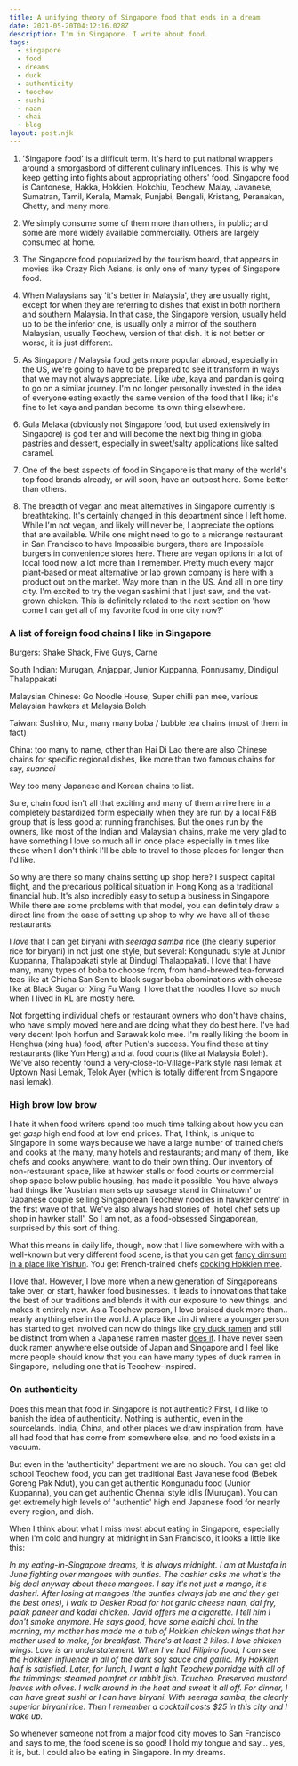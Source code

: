 ```yaml
---
title: A unifying theory of Singapore food that ends in a dream
date: 2021-05-20T04:12:16.028Z
description: I'm in Singapore. I write about food.
tags:
  - singapore
  - food
  - dreams
  - duck
  - authenticity
  - teochew
  - sushi
  - naan
  - chai
  - blog
layout: post.njk
---
```

1. 'Singapore food' is a difficult term. It's hard to put national wrappers around a smorgasbord of different culinary influences. This is why we keep getting into fights about appropriating others' food. Singapore food is Cantonese, Hakka, Hokkien, Hokchiu, Teochew, Malay, Javanese, Sumatran, Tamil, Kerala, Mamak, Punjabi, Bengali, Kristang, Peranakan, Chetty, and many more.

2. We simply consume some of them more than others, in public; and some are more widely available commercially. Others are largely consumed at home.

3. The Singapore food popularized by the tourism board, that appears in movies like Crazy Rich Asians, is only one of many types of Singapore food.

4. When Malaysians say 'it's better in Malaysia', they are usually right, except for when they are referring to dishes that exist in both northern and southern Malaysia. In that case, the Singapore version, usually held up to be the inferior one, is usually only a mirror of the southern Malaysian, usually Teochew, version of that dish. It is not better or worse, it is just different.

5. As Singapore / Malaysia food gets more popular abroad, especially in the US, we're going to have to be prepared to see it transform in ways that we may not always appreciate. Like *ube*, kaya and pandan is going to go on a similar journey. I'm no longer personally invested in the idea of everyone eating exactly the same version of the food that I like; it's fine to let kaya and pandan become its own thing elsewhere. 

6. Gula Melaka (obviously not Singapore food, but used extensively in Singapore) is god tier and will become the next big thing in global pastries and dessert, especially in sweet/salty applications like salted caramel. 

7. One of the best aspects of food in Singapore is that many of the world's top food brands already, or will soon, have an outpost here. Some better than others. 

8. The breadth of vegan and meat alternatives in Singapore currently is breathtaking. It's certainly changed in this department since I left home. While I'm not vegan, and likely will never be, I appreciate the options that are available. While one might need to go to a midrange restaurant in San Francisco to have Impossible burgers, there are Impossible burgers in convenience stores here. There are vegan options in a lot of local food now, a lot more than I remember. Pretty much every major plant-based or meat alternative or lab grown company is here with a product out on the market. Way more than in the US. And all in one tiny city. I'm excited to try the vegan sashimi that I just saw, and the vat-grown chicken. This is definitely related to the next section on 'how come I can get all of my favorite food in one city now?'

### A list of foreign food chains I like in Singapore

Burgers: Shake Shack, Five Guys, Carne

South Indian: Murugan, Anjappar, Junior Kuppanna, Ponnusamy, Dindigul Thalappakati

Malaysian Chinese: Go Noodle House, Super chilli pan mee, various Malaysian hawkers at Malaysia Boleh

Taiwan: Sushiro, Mu:, many many boba / bubble tea chains (most of them in fact)

China: too many to name, other than Hai Di Lao there are also Chinese chains for specific regional dishes, like more than two famous chains for say, *suancai*

Way too many Japanese and Korean chains to list. 

Sure, chain food isn't all that exciting and many of them arrive here in a completely bastardized form especially when they are run by a local F&B group that is less good at running franchises. But the ones run by the owners, like most of the Indian and Malaysian chains, make me very glad to have something I love so much all in once place especially in times like these when I don't think I'll be able to travel to those places for longer than I'd like.

So why are there so many chains setting up shop here? I suspect capital flight, and the precarious political situation in Hong Kong as a traditional financial hub. It's also incredibly easy to setup a business in Singapore. While there are some problems with that model, you can definitely draw a direct line from the ease of setting up shop to why we have all of these restaurants.

I *love* that I can get biryani with *seeraga samba* rice (the clearly superior rice for biryani) in not just one style, but several: Kongunadu style at Junior Kuppanna, Thalappakati style at Dindugl Thalappakati. I love that I have many, many types of boba to choose from, from hand-brewed tea-forward teas like at Chicha San Sen to black sugar boba abominations with cheese like at Black Sugar or Xing Fu Wang. I love that the noodles I love so much when I lived in KL are mostly here.

Not forgetting individual chefs or restaurant owners who don't have chains, who have simply moved here and are doing what they do best here. I've had very decent Ipoh horfun and Sarawak kolo mee. I'm really liking the boom in Henghua (xing hua) food, after Putien's success. You find these at tiny restaurants (like Yun Heng) and at food courts (like at Malaysia Boleh). We've also recently found a very-close-to-Village-Park style nasi lemak at Uptown Nasi Lemak, Telok Ayer (which is totally different from Singapore nasi lemak).

### High brow low brow

I hate it when food writers spend too much time talking about how you can get *gasp* high end food at low end prices. That, I think, is unique to Singapore in some ways because we have a large number of trained chefs and cooks at the many, many hotels and restaurants; and many of them, like chefs and cooks anywhere, want to do their own thing. Our inventory of non-restaurant space, like at hawker stalls or food courts or commercial shop space below public housing, has made it possible. You have always had things like 'Austrian man sets up sausage stand in Chinatown' or 'Japanese couple selling Singaporean Teochew noodles in hawker centre' in the first wave of that. We've also always had stories of 'hotel chef sets up shop in hawker stall'. So I am not, as a food-obsessed Singaporean, surprised by this sort of thing. 

What this means in daily life, though, now that I live somewhere with with a well-known but very different food scene, is that you can get [fancy dimsum in a place like Yishun](https://www.misstamchiak.com/chao-yue-xuan-dim-sum/). You get French-trained chefs [cooking Hokkien mee](https://www.8days.sg/eatanddrink/newsandopening/former-les-amis-chef-now-sells-hokkien-mee-at-kopitiam-stall-11827446). 

I love that. However, I love more when a new generation of Singaporeans take over, or start, hawker food businesses. It leads to innovations that take the best of our traditions and blends it with our exposure to new things, and makes it entirely new. As a Teochew person, I love braised duck more than.. nearly anything else in the world. A place like Jin Ji where a younger person has started to get involved can now do things like [dry duck ramen](https://eatbook.sg/jin-ji-duck-ramen/) and still be distinct from when a Japanese ramen master [does it](https://www.burpple.com/dishes/1056135/hybrid-duck-broth-ramen). I have never seen duck ramen anywhere else outside of Japan and Singapore and I feel like more people should know that you can have many types of duck ramen in Singapore, including one that is Teochew-inspired.

### On authenticity 

Does this mean that food in Singapore is not authentic? First, I'd like to banish the idea of authenticity. Nothing is authentic, even in the sourcelands. India, China, and other places we draw inspiration from, have all had food that has come from somewhere else, and no food exists in a vacuum. 

But even in the 'authenticity' department we are no slouch. You can get old school Teochew food, you can get traditional East Javanese food (Bebek Goreng Pak Ndut), you can get authentic Kongunadu food (Junior Kuppanna), you can get authentic Chennai style idlis (Murugan). You can get extremely high levels of 'authentic' high end Japanese food for nearly every region, and dish. 

When I think about what I miss most about eating in Singapore, especially when I'm cold and hungry at midnight in San Francisco, it looks a little like this:

*In my eating-in-Singapore dreams, it is always midnight. I am at Mustafa in June fighting over mangoes with aunties. The cashier asks me what's the big deal anyway about these mangoes. I say it's not just a mango, it's dasheri. After losing at mangoes (the aunties always jab me and they get the best ones), I walk to Desker Road for hot garlic cheese naan, dal fry, palak paneer and kadai chicken. Javid offers me a cigarette. I tell him I don't smoke anymore. He says good, have some elaichi chai. In the morning, my mother has made me a tub of Hokkien chicken wings that her mother used to make, for breakfast. There's at least 2 kilos. I love chicken wings. Love is an understatement. When I've had Filipino food, I can see the Hokkien influence in all of the dark soy sauce and garlic. My Hokkien half is satisfied. Later, for lunch, I want a light Teochew porridge with all of the trimmings: steamed pomfret or rabbit fish. Taucheo. Preserved mustard leaves with olives. I walk around in the heat and sweat it all off. For dinner, I can have great sushi or I can have biryani. With seeraga samba, the clearly superior biryani rice. Then I remember a cocktail costs $25 in this city and I wake up.*

So whenever someone not from a major food city moves to San Francisco and says to me, the food scene is so good! I hold my tongue and say... yes, it is, but. I could also be eating in Singapore. In my dreams.
